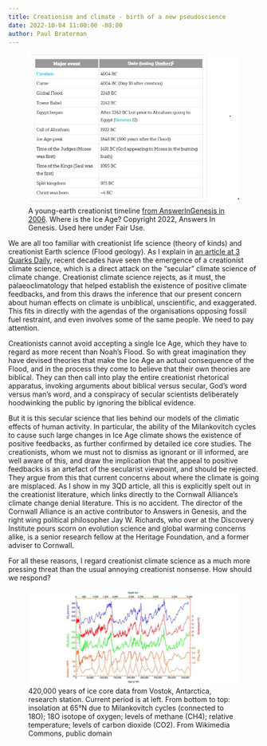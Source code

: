 ```yaml
---
title: Creationism and climate - birth of a new pseudoscience
date: 2022-10-04 11:00:00 -08:00
author: Paul Braterman
---
```



<figure><img src="/uploads/2022/iceage.png" alt="Creationist timeline"/>
<figcaption>A young-earth creationist timeline <a href="https://answersingenesis.org/bible-timeline/how-does-mans-history-fit-with-the-biblical-timeline/">from AnswerInGenesis in 2006</a>.  Where is
the Ice Age?  Copyright 2022, Answers In Genesis. Used here under Fair Use.</figcaption>
  </figure>

<p></p>
We are all too familiar with creationist life science (theory of kinds) and creationist Earth science (Flood geology). As I explain in <a href="https://3quarksdaily.com/3quarksdaily/2022/10/creationism-in-the-service-of-climate-change-denial.html">an article at 3 Quarks Daily</a>, recent decades have seen the emergence of a creationist climate science, which is a direct attack on the “secular” climate science of climate change. Creationist climate science rejects, as it must, the palaeoclimatology that helped establish the existence of positive climate feedbacks, and from this draws the inference that our present concern about human effects on climate is unbiblical, unscientific, and exaggerated. This fits in directly with the agendas of the organisations opposing fossil fuel restraint, and even involves some of the same people. We need to pay attention.
<p></p>

<!--more-->

Creationists cannot avoid accepting a single Ice Age, which they have to regard as more recent than Noah’s Flood. So with great imagination they have devised theories that make the Ice Age an actual consequence of the Flood, and in the process they come to believe that their own theories are biblical. They can then call into play the entire creationist rhetorical apparatus, invoking arguments about biblical versus secular, God’s word versus man’s word, and a conspiracy of secular scientists deliberately hoodwinking the public by ignoring the biblical evidence.
<p></p>

But it is this secular science that lies behind our models of the climatic effects of human activity. In particular, the ability of the Milankovitch cycles to cause such large changes in Ice Age climate shows the existence of positive feedbacks, as further confirmed by detailed ice core studies. The creationists, whom we must not to dismiss as ignorant or ill informed, are well aware of this, and draw the implication that the appeal to positive feedbacks is an artefact of the secularist viewpoint, and should be rejected. They argue from this that current concerns about where the climate is going are misplaced. As I show in my 3QD article, all this is explicitly spelt out in the creationist literature, which links directly to the Cornwall Alliance’s climate change denial literature. This is no accident. The director of the Cornwall Alliance is an active contributor to Answers in Genesis, and the right wing political philosopher Jay W. Richards, who over at the Discovery Institute pours scorn on evolution science and global warming concerns alike, is a senior research fellow at the Heritage Foundation, and a former adviser to Cornwall.
<p></p>

For all these reasons, I regard creationist climate science as a much more pressing threat than the usual annoying creationist nonsense. How should we respond? 
<p></p>
<figure><img src="/uploads/2022/milankovitch.jpg" alt="Milankovitch cycles and climate"/><figcaption>420,000 years of ice core data from Vostok, Antarctica, research station. Current period is at left. From bottom to top: insolation at 65°N due to Milankovitch cycles (connected to 18O); 18O isotope of oxygen; levels of methane (CH4); relative temperature; levels of carbon dioxide (CO2). From Wikimedia Commons, public domain</figcaption></figure>
 
